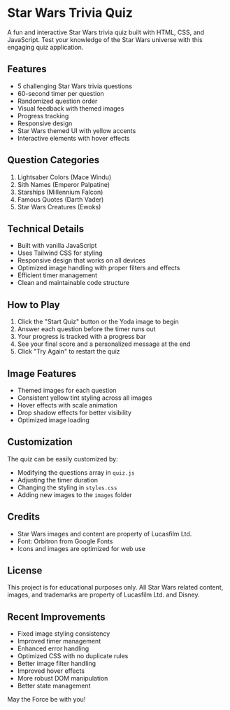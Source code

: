 # Star Wars Trivia Quiz

A fun and interactive Star Wars trivia quiz built with HTML, CSS, and JavaScript. Test your knowledge of the Star Wars universe with this engaging quiz application.

## Features

- 5 challenging Star Wars trivia questions
- 60-second timer per question
- Randomized question order
- Visual feedback with themed images
- Progress tracking
- Responsive design
- Star Wars themed UI with yellow accents
- Interactive elements with hover effects

## Question Categories

1. Lightsaber Colors (Mace Windu)
2. Sith Names (Emperor Palpatine)
3. Starships (Millennium Falcon)
4. Famous Quotes (Darth Vader)
5. Star Wars Creatures (Ewoks)

## Technical Details

- Built with vanilla JavaScript
- Uses Tailwind CSS for styling
- Responsive design that works on all devices
- Optimized image handling with proper filters and effects
- Efficient timer management
- Clean and maintainable code structure

## How to Play

1. Click the "Start Quiz" button or the Yoda image to begin
2. Answer each question before the timer runs out
3. Your progress is tracked with a progress bar
4. See your final score and a personalized message at the end
5. Click "Try Again" to restart the quiz

## Image Features

- Themed images for each question
- Consistent yellow tint styling across all images
- Hover effects with scale animation
- Drop shadow effects for better visibility
- Optimized image loading

## Customization

The quiz can be easily customized by:
- Modifying the questions array in `quiz.js`
- Adjusting the timer duration
- Changing the styling in `styles.css`
- Adding new images to the `images` folder

## Credits

- Star Wars images and content are property of Lucasfilm Ltd.
- Font: Orbitron from Google Fonts
- Icons and images are optimized for web use

## License

This project is for educational purposes only. All Star Wars related content, images, and trademarks are property of Lucasfilm Ltd. and Disney.

## Recent Improvements

- Fixed image styling consistency
- Improved timer management
- Enhanced error handling
- Optimized CSS with no duplicate rules
- Better image filter handling
- Improved hover effects
- More robust DOM manipulation
- Better state management

May the Force be with you!
